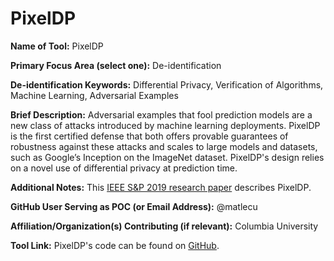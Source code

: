 # PixelDP

**Name of Tool:** PixelDP

**Primary Focus Area (select one):** De-identification

**De-identification Keywords:** Differential Privacy,
Verification of Algorithms, Machine Learning, Adversarial Examples

**Brief Description:** Adversarial examples that fool prediction models are a
new class of attacks introduced by machine learning
deployments. PixelDP is the first certified defense that both offers provable
guarantees of robustness against these attacks and
scales to large models and datasets, such as Google’s Inception on the ImageNet
dataset. PixelDP's design relies on a novel use of
differential privacy at prediction time.

**Additional Notes:** This [IEEE S&P 2019 research paper](https://arxiv.org/pdf/1802.03471.pdf) describes
PixelDP.

**GitHub User Serving as POC (or Email Address):** @matlecu

**Affiliation/Organization(s) Contributing (if relevant):** Columbia University

 **Tool Link:** PixelDP's code can be found on [GitHub](https://github.com/columbia/pixeldp).

